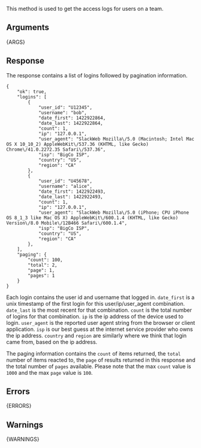 This method is used to get the access logs for users on a team.

## Arguments

{ARGS}

## Response

The response contains a list of logins followed by pagination
information.

    {
        "ok": true,
        "logins": [
            {
                "user_id": "U12345",
                "username": "bob",
                "date_first": 1422922864,
                "date_last": 1422922864,
                "count": 1,
                "ip": "127.0.0.1",
                "user_agent": "SlackWeb Mozilla\/5.0 (Macintosh; Intel Mac OS X 10_10_2) AppleWebKit\/537.36 (KHTML, like Gecko) Chrome\/41.0.2272.35 Safari\/537.36",
                "isp": "BigCo ISP",
                "country": "US",
                "region": "CA"
            },
            {
                "user_id": "U45678",
                "username": "alice",
                "date_first": 1422922493,
                "date_last": 1422922493,
                "count": 1,
                "ip": "127.0.0.1",
                "user_agent": "SlackWeb Mozilla\/5.0 (iPhone; CPU iPhone OS 8_1_3 like Mac OS X) AppleWebKit\/600.1.4 (KHTML, like Gecko) Version\/8.0 Mobile\/12B466 Safari\/600.1.4",
                "isp": "BigCo ISP",
                "country": "US",
                "region": "CA"
            },
        ],
        "paging": {
            "count": 100,
            "total": 2,
            "page": 1,
            "pages": 1
        }
    }

Each login contains the user id and username that logged in. `date_first` is a unix timestamp of the first login for this user/ip/user_agent combination.
`date_last` is the most recent for that combination. `count` is the total number of logins for that combination. `ip` is the ip address of the device used
to login. `user_agent` is the reported user agent string from the browser or client application. `isp` is our best guess at the internet service provider who
owns the ip address. `country` and `region` are similarly where we think that login came from, based on the ip address.

The paging information contains the `count` of items returned, the `total` number of items reacted to, the `page` of results returned in this response and
the total number of `pages` available. Please note that the max `count` value is `1000` and the max `page` value is `100`.

## Errors

{ERRORS}

## Warnings

{WARNINGS}
